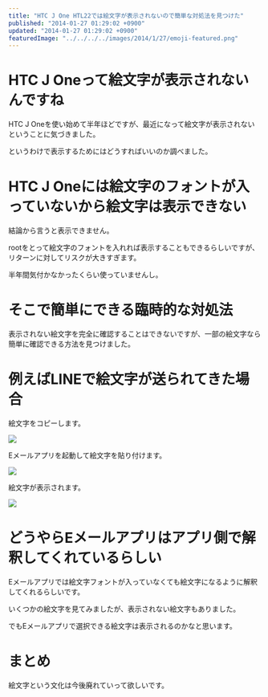 ```yaml
---
title: "HTC J One HTL22では絵文字が表示されないので簡単な対処法を見つけた"
published: "2014-01-27 01:29:02 +0900"
updated: "2014-01-27 01:29:02 +0900"
featuredImage: "../../../../images/2014/1/27/emoji-featured.png"
---
```


# HTC J Oneって絵文字が表示されないんですね

HTC J Oneを使い始めて半年ほどですが、最近になって絵文字が表示されないということに気づきました。

というわけで表示するためにはどうすればいいのか調べました。

# HTC J Oneには絵文字のフォントが入っていないから絵文字は表示できない

結論から言うと表示できません。

rootをとって絵文字のフォントを入れれば表示することもできるらしいですが、リターンに対してリスクが大きすぎます。

半年間気付かなかったくらい使っていませんし。

# そこで簡単にできる臨時的な対処法

表示されない絵文字を完全に確認することはできないですが、一部の絵文字なら簡単に確認できる方法を見つけました。 

# 例えばLINEで絵文字が送られてきた場合

絵文字をコピーします。

![](../../../../images/2014/1/27/emoji-1.png)

Eメールアプリを起動して絵文字を貼り付けます。

![](../../../../images/2014/1/27/emoji-2.png)

絵文字が表示されます。

![](../../../../images/2014/1/27/emoji-3.png)

# どうやらEメールアプリはアプリ側で解釈してくれているらしい

Eメールアプリでは絵文字フォントが入っていなくても絵文字になるように解釈してくれるらしいです。

いくつかの絵文字を見てみましたが、表示されない絵文字もありました。

でもEメールアプリで選択できる絵文字は表示されるのかなと思います。 

# まとめ

絵文字という文化は今後廃れていって欲しいです。
